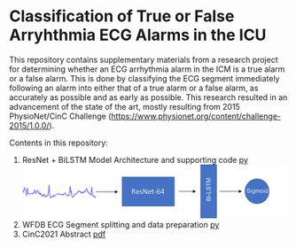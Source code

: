 # Classification of True or False Arryhthmia ECG Alarms in the ICU

This repository contains supplementary materials from a research project for determining whether an ECG arrhythmia alarm in the ICM is a true alarm or a false alarm. This is done by classifying the ECG segment immediately following an alarm into either that of a true alarm or a false alarm, as accurately as possible and as early as possible. This research resulted in an advancement of the state of the art, mostly resulting from 2015 PhysioNet/CinC Challenge (https://www.physionet.org/content/challenge-2015/1.0.0/).

Contents in this repository:
1. ResNet + BiLSTM Model Architecture and supporting code [py](resnet_attention.py)
    ![ResNet + BiLSTM](arch.png)   
2. WFDB ECG Segment splitting and data preparation [py](split.py)
3. CinC2021 Abstract [pdf](abstract.pdf)
